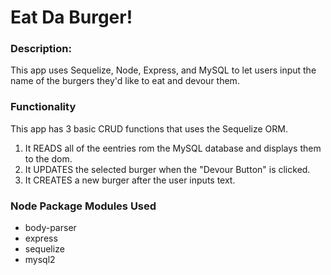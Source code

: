 # Eat Da Burger!

### Description:
This app uses Sequelize, Node, Express, and MySQL to let users input the name of the burgers they'd like to eat and devour them.  

### Functionality
This app has 3 basic CRUD functions that uses the Sequelize ORM.
1. It READS all of the eentries rom the MySQL database and displays them to the dom.
2. It UPDATES the selected burger when the "Devour Button" is clicked. 
3. It CREATES a new burger after the user inputs text. 

### Node Package Modules Used
* body-parser
* express
* sequelize
* mysql2


